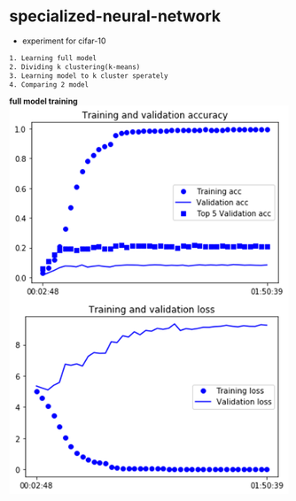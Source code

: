 # specialized-neural-network
- experiment for cifar-10
```
1. Learning full model 
2. Dividing k clustering(k-means)
3. Learning model to k cluster sperately
4. Comparing 2 model
```
**full model training**
![full_model](./img/full_model_training.png)
